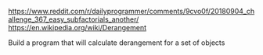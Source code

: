 https://www.reddit.com/r/dailyprogrammer/comments/9cvo0f/20180904_challenge_367_easy_subfactorials_another/
https://en.wikipedia.org/wiki/Derangement

Build a program that will calculate derangement for a set of objects